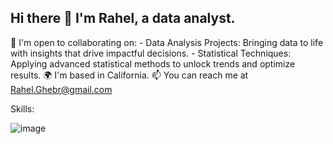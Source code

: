 ## Hi there 👋 I'm Rahel, a data analyst.

🤝  I'm open to collaborating on:
     - Data Analysis Projects: Bringing data to life with insights that drive impactful decisions.
     - Statistical Techniques: Applying advanced statistical methods to unlock trends and optimize results.
🌍  I'm based in California.
📫 You can reach me at Rahel.Ghebr@gmail.com

Skills:

![image](https://github.com/user-attachments/assets/fd0b6e43-c534-4571-9fc5-6e15430703b4)


